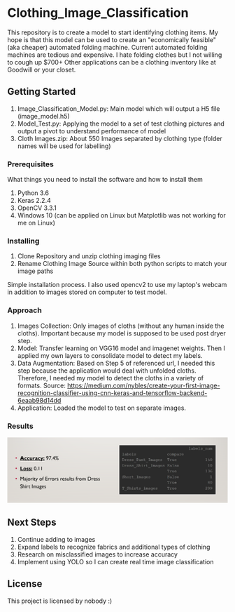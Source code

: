# Clothing_Image_Classification

This repository is to create a model to start identifying clothing items. My hope is that this model can be used to create an "economically feasible" (aka cheaper) automated folding machine. Current automated folding machines are tedious and expensive. I hate folding clothes but I not willing to cough up $700+ Other applications can be a clothing inventory like at Goodwill or your closet.

## Getting Started

1. Image_Classification_Model.py: Main model which will output a H5 file (image_model.h5)
2. Model_Test.py: Applying the model to a set of test clothing pictures and output a pivot to understand performance of model
3. Cloth Images.zip: About 550 Images separated by clothing type (folder names will be used for labelling)

### Prerequisites

What things you need to install the software and how to install them

1. Python 3.6
2. Keras 2.2.4
3. OpenCV 3.3.1
4. Windows 10 (can be applied on Linux but Matplotlib was not working for me on Linux)

### Installing

1. Clone Repository and unzip clothing imaging files
2. Rename Clothing Image Source within both python scripts to match your image paths

Simple installation process. I also used opencv2 to use my laptop's webcam in addition to images stored on computer to test model. 

### Approach

1. Images Collection: Only images of cloths (without any human inside the cloths). Important because my model is supposed to be used post dryer step.
2. Model: Transfer learning on VGG16 model and imagenet weights. Then I applied my own layers to consolidate model to detect my labels.
3. Data Augmentation: Based on Step 5 of referenced url, I needed this step because the application would deal with unfolded cloths. Therefore, I needed my model to detect the cloths in a variety of formats. Source: https://medium.com/nybles/create-your-first-image-recognition-classifier-using-cnn-keras-and-tensorflow-backend-6eaab98d14dd
4. Application: Loaded the model to test on separate images.

### Results

![](MiscFiles/Capture.PNG)

## Next Steps

1. Continue adding to images
2. Expand labels to recognize fabrics and additional types of clothing
3. Research on misclassified images to increase accuracy
4. Implement using YOLO so I can create real time image classification

## License

This project is licensed by nobody :) 
